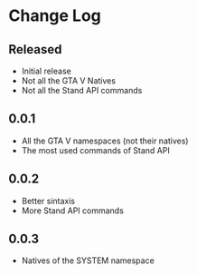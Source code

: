 # Change Log

## Released

- Initial release
- Not all the GTA V Natives
- Not all the Stand API commands

## 0.0.1

- All the GTA V namespaces (not their natives)
- The most used commands of Stand API

## 0.0.2

- Better sintaxis
- More Stand API commands

## 0.0.3

- Natives of the SYSTEM namespace